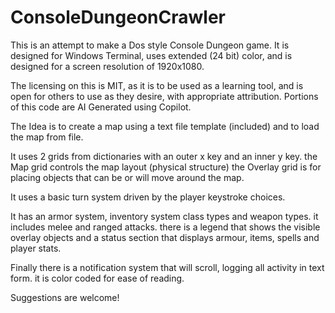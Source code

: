 # ConsoleDungeonCrawler


This is an attempt to make a Dos style Console Dungeon game.  It is designed for Windows Terminal, uses extended (24 bit) color, and is designed for a screen resolution of 1920x1080.

The licensing on this is MIT, as it is to be used as a learning tool, and is open for others to use as they desire, with appropriate attribution.  Portions of this code are AI Generated using Copilot.

The Idea is to create a map using a text file template (included) and to load the map from file.

It uses 2 grids from dictionaries with an outer x key and an inner y key.  the Map grid controls the map layout (physical structure)  the Overlay grid is for placing objects that can be or will move around the map.

It uses a basic turn system driven by the player keystroke choices.

It has an armor system, inventory system class types and weapon types.  it includes melee and ranged attacks.  there is a legend that shows the visible overlay objects and a status section that displays armour, items, spells and player stats.

Finally there is a notification system that will scroll, logging all activity in text form.  it is color coded for ease of reading.

Suggestions are welcome!
